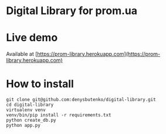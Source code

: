 Digital Library for prom.ua
================

# Live demo
Available at [https://prom-library.herokuapp.com](https://prom-library.herokuapp.com)

# How to install

```
git clone git@github.com:denysbutenko/digital-library.git
cd digital-library
virtualenv venv
venv/bin/pip install -r requirements.txt
python create_db.py
python app.py
```

